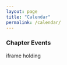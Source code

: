 ```yaml
---
layout: page
title: "Calendar"
permalink: /calendar/
---
```


<div id="upcoming"></div>
<div class="span9">
	<h3>Chapter Events</h3>
	iframe holding
</div>
